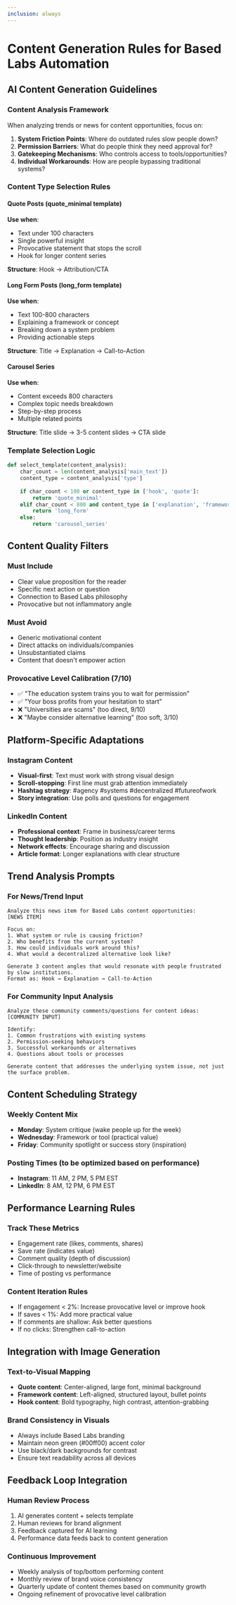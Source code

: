 ```yaml
---
inclusion: always
---
```


# Content Generation Rules for Based Labs Automation

## AI Content Generation Guidelines

### Content Analysis Framework
When analyzing trends or news for content opportunities, focus on:

1. **System Friction Points**: Where do outdated rules slow people down?
2. **Permission Barriers**: What do people think they need approval for?
3. **Gatekeeping Mechanisms**: Who controls access to tools/opportunities?
4. **Individual Workarounds**: How are people bypassing traditional systems?

### Content Type Selection Rules

#### Quote Posts (quote_minimal template)
**Use when**:
- Text under 100 characters
- Single powerful insight
- Provocative statement that stops the scroll
- Hook for longer content series

**Structure**: Hook → Attribution/CTA

#### Long Form Posts (long_form template)  
**Use when**:
- Text 100-800 characters
- Explaining a framework or concept
- Breaking down a system problem
- Providing actionable steps

**Structure**: Title → Explanation → Call-to-Action

#### Carousel Series
**Use when**:
- Content exceeds 800 characters
- Complex topic needs breakdown
- Step-by-step process
- Multiple related points

**Structure**: Title slide → 3-5 content slides → CTA slide

### Template Selection Logic

```python
def select_template(content_analysis):
    char_count = len(content_analysis['main_text'])
    content_type = content_analysis['type']
    
    if char_count < 100 or content_type in ['hook', 'quote']:
        return 'quote_minimal'
    elif char_count < 800 and content_type in ['explanation', 'framework']:
        return 'long_form'
    else:
        return 'carousel_series'
```

## Content Quality Filters

### Must Include
- Clear value proposition for the reader
- Specific next action or question
- Connection to Based Labs philosophy
- Provocative but not inflammatory angle

### Must Avoid
- Generic motivational content
- Direct attacks on individuals/companies
- Unsubstantiated claims
- Content that doesn't empower action

### Provocative Level Calibration (7/10)
- ✅ "The education system trains you to wait for permission"
- ✅ "Your boss profits from your hesitation to start"
- ❌ "Universities are scams" (too direct, 9/10)
- ❌ "Maybe consider alternative learning" (too soft, 3/10)

## Platform-Specific Adaptations

### Instagram Content
- **Visual-first**: Text must work with strong visual design
- **Scroll-stopping**: First line must grab attention immediately
- **Hashtag strategy**: #agency #systems #decentralized #futureofwork
- **Story integration**: Use polls and questions for engagement

### LinkedIn Content
- **Professional context**: Frame in business/career terms
- **Thought leadership**: Position as industry insight
- **Network effects**: Encourage sharing and discussion
- **Article format**: Longer explanations with clear structure

## Trend Analysis Prompts

### For News/Trend Input
```
Analyze this news item for Based Labs content opportunities:
[NEWS ITEM]

Focus on:
1. What system or rule is causing friction?
2. Who benefits from the current system?
3. How could individuals work around this?
4. What would a decentralized alternative look like?

Generate 3 content angles that would resonate with people frustrated by slow institutions.
Format as: Hook → Explanation → Call-to-Action
```

### For Community Input Analysis
```
Analyze these community comments/questions for content ideas:
[COMMUNITY INPUT]

Identify:
1. Common frustrations with existing systems
2. Permission-seeking behaviors
3. Successful workarounds or alternatives
4. Questions about tools or processes

Generate content that addresses the underlying system issue, not just the surface problem.
```

## Content Scheduling Strategy

### Weekly Content Mix
- **Monday**: System critique (wake people up for the week)
- **Wednesday**: Framework or tool (practical value)
- **Friday**: Community spotlight or success story (inspiration)

### Posting Times (to be optimized based on performance)
- **Instagram**: 11 AM, 2 PM, 5 PM EST
- **LinkedIn**: 8 AM, 12 PM, 6 PM EST

## Performance Learning Rules

### Track These Metrics
- Engagement rate (likes, comments, shares)
- Save rate (indicates value)
- Comment quality (depth of discussion)
- Click-through to newsletter/website
- Time of posting vs performance

### Content Iteration Rules
- If engagement < 2%: Increase provocative level or improve hook
- If saves < 1%: Add more practical value
- If comments are shallow: Ask better questions
- If no clicks: Strengthen call-to-action

## Integration with Image Generation

### Text-to-Visual Mapping
- **Quote content**: Center-aligned, large font, minimal background
- **Framework content**: Left-aligned, structured layout, bullet points
- **Hook content**: Bold typography, high contrast, attention-grabbing

### Brand Consistency in Visuals
- Always include Based Labs branding
- Maintain neon green (#00ff00) accent color
- Use black/dark backgrounds for contrast
- Ensure text readability across all devices

## Feedback Loop Integration

### Human Review Process
1. AI generates content + selects template
2. Human reviews for brand alignment
3. Feedback captured for AI learning
4. Performance data feeds back to content generation

### Continuous Improvement
- Weekly analysis of top/bottom performing content
- Monthly review of brand voice consistency
- Quarterly update of content themes based on community growth
- Ongoing refinement of provocative level calibration